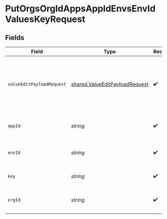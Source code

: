 # PutOrgsOrgIdAppsAppIdEnvsEnvIdValuesKeyRequest


## Fields

| Field                                                                                | Type                                                                                 | Required                                                                             | Description                                                                          |
| ------------------------------------------------------------------------------------ | ------------------------------------------------------------------------------------ | ------------------------------------------------------------------------------------ | ------------------------------------------------------------------------------------ |
| `valueEditPayloadRequest`                                                            | [shared.ValueEditPayloadRequest](../../models/shared/valueeditpayloadrequest.md)     | :heavy_check_mark:                                                                   | Both `value` and `description` must be supplied. All other fields will be ignored.<br/><br/> |
| `appId`                                                                              | *string*                                                                             | :heavy_check_mark:                                                                   | The Application ID.<br/><br/>                                                        |
| `envId`                                                                              | *string*                                                                             | :heavy_check_mark:                                                                   | The Environment ID.<br/><br/>                                                        |
| `key`                                                                                | *string*                                                                             | :heavy_check_mark:                                                                   | The key to update.<br/><br/>                                                         |
| `orgId`                                                                              | *string*                                                                             | :heavy_check_mark:                                                                   | The Organization ID.<br/><br/>                                                       |